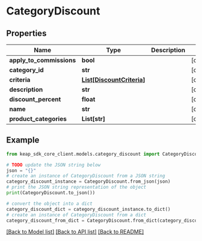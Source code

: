 # CategoryDiscount


## Properties

Name | Type | Description | Notes
------------ | ------------- | ------------- | -------------
**apply_to_commissions** | **bool** |  | [optional] 
**category_id** | **str** |  | [optional] 
**criteria** | [**List[DiscountCriteria]**](DiscountCriteria.md) |  | [optional] 
**description** | **str** |  | [optional] 
**discount_percent** | **float** |  | [optional] 
**name** | **str** |  | [optional] 
**product_categories** | **List[str]** |  | [optional] 

## Example

```python
from keap_sdk_core_client.models.category_discount import CategoryDiscount

# TODO update the JSON string below
json = "{}"
# create an instance of CategoryDiscount from a JSON string
category_discount_instance = CategoryDiscount.from_json(json)
# print the JSON string representation of the object
print(CategoryDiscount.to_json())

# convert the object into a dict
category_discount_dict = category_discount_instance.to_dict()
# create an instance of CategoryDiscount from a dict
category_discount_from_dict = CategoryDiscount.from_dict(category_discount_dict)
```
[[Back to Model list]](../README.md#documentation-for-models) [[Back to API list]](../README.md#documentation-for-api-endpoints) [[Back to README]](../README.md)


